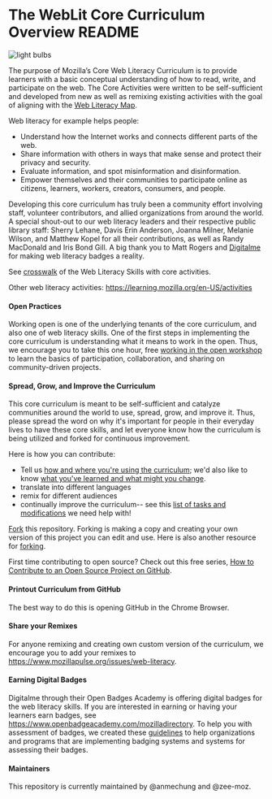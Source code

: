 # The WebLit Core Curriculum Overview README

![light bulbs](../images/light-bulbs-1...4_640.jpg)

The purpose of Mozilla’s Core Web Literacy Curriculum is to provide learners with a basic conceptual understanding of how to read, write, and participate on the web. The Core Activities were written to be self-sufficient and developed from new as well as remixing existing activities with the goal of aligning with the [Web Literacy Map](https://learning.mozilla.org/en-US/web-literacy). 

Web literacy for example helps people:
* Understand how the Internet works and connects different parts of the web.
* Share information with others in ways that make sense and protect their privacy and security.
* Evaluate information, and spot misinformation and disinformation. 
* Empower themselves and their communities to participate online as citizens, learners, workers, creators, consumers, and people.

Developing this core curriculum has truly been a community effort involving staff, volunteer contributors, and allied organizations from around the world. A special shout-out to our web literacy leaders and their respective public library staff: Sherry Lehane, Davis Erin Anderson, Joanna Milner, Melanie Wilson, and Matthew Kopel for all their contributions, as well as Randy MacDonald and Iris Bond Gill. A big thank you to Matt Rogers and [Digitalme](https://digitalme.co.uk/) for making web literacy badges a reality. 

See [crosswalk](https://docs.google.com/document/d/1MKxmLQMSyhDRCFwKcrGHZiHmPUGoFLmD5HFtHWBK7Yg/edit#) of the Web Literacy Skills with core activities. 

Other web literacy activities: https://learning.mozilla.org/en-US/activities

#### Open Practices
Working open is one of the underlying tenants of the core curriculum, and also one of web literacy skills. One of the first steps in implementing the core curriculum is understanding what it means to work in the open. Thus, we encourage you to take this one hour, free [working in the open workshop](https://mozilla.teachable.com/p/open-leadership-101) to learn the basics of participation, collaboration, and sharing on community-driven projects. 

#### Spread, Grow, and Improve the Curriculum
This core curriculum is meant to be self-sufficient and catalyze communities around the world to use, spread, grow, and improve it. Thus, please spread the word on why it's important for people in their everyday lives to have these core skills, and let everyone know how the curriculum is being utilized and forked for continuous improvement. 

Here is how you can contribute:
* Tell us [how and where you're using the curriculum](https://github.com/mozilla/web-lit-core/issues/8); we'd also like to know [what you've learned and what might you change](https://github.com/mozilla/web-lit-core/issues/9).
* translate into different languages
* remix for different audiences
* continually improve the curriculum-- see this [list of tasks and modifications](https://github.com/mozilla/web-lit-core/issues) we need help with! 

[Fork](https://help.github.com/articles/fork-a-repo/) this repository. Forking is making a copy and creating your own version of this project you can edit and use. Here is also another resource for [forking](https://guides.github.com/activities/forking/#making-changes). 

First time contributing to open source? Check out this free series, [How to Contribute to an Open Source Project on GitHub](https://egghead.io/courses/how-to-contribute-to-an-open-source-project-on-github).

#### Printout Curriculum from GitHub
The best way to do this is opening GitHub in the Chrome Browser. 

#### Share your Remixes
For anyone remixing and creating own custom version of the curriculum, we encourage you to add your remixes to https://www.mozillapulse.org/issues/web-literacy.

#### Earning Digital Badges
Digitalme through their Open Badges Academy is offering digital badges for the web literacy skills.  If you are interested in earning or having your learners earn badges, see https://www.openbadgeacademy.com/mozilladirectory.  To help you with assessment of badges, we created these [guidelines](https://docs.google.com/document/d/19QAgcMiVkkAILcT8PZwohrC5A5Y-eUxEw6FUmsp7zRM/edit) to help organizations and programs that are implementing badging systems and systems for assessing their badges. 

#### Maintainers
This repository is currently maintained by @anmechung and @zee-moz. 
